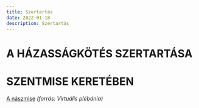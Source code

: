 ```yaml
---
title: Szertartás
date: 2022-01-18
description: Szertartás
---
```

# A HÁZASSÁGKÖTÉS SZERTARTÁSA

# SZENTMISE KERETÉBEN

[A nászmise](/pdf/naszmise.pdf) *(forrás: Virtuális plébánia)*